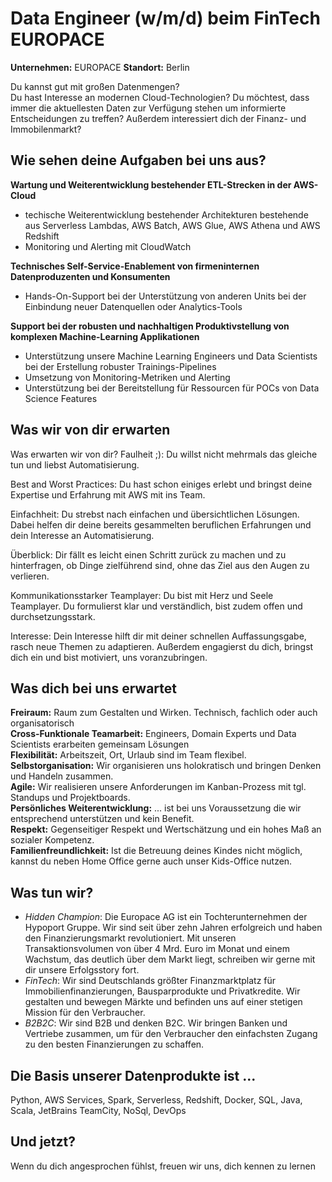 # Data Engineer (w/m/d) beim FinTech EUROPACE

**Unternehmen:** EUROPACE **Standort:** Berlin

Du kannst gut mit großen Datenmengen?  
Du hast Interesse an modernen Cloud-Technologien? 
Du möchtest, dass immer die aktuellesten Daten zur Verfügung stehen um informierte Entscheidungen zu treffen? 
Außerdem interessiert dich der Finanz- und Immobilenmarkt?

## Wie sehen deine Aufgaben bei uns aus?

**Wartung und Weiterentwicklung bestehender ETL-Strecken in der AWS-Cloud**
- techische Weiterentwicklung bestehender Architekturen bestehende aus Serverless Lambdas, AWS Batch, AWS Glue, AWS Athena und AWS Redshift
- Monitoring und Alerting mit CloudWatch

**Technisches Self-Service-Enablement von firmeninternen Datenproduzenten und Konsumenten**
- Hands-On-Support bei der Unterstützung von anderen Units bei der Einbindung neuer Datenquellen oder Analytics-Tools


**Support bei der robusten und nachhaltigen Produktivstellung von komplexen Machine-Learning Applikationen**
- Unterstützung unsere Machine Learning Engineers und Data Scientists bei der Erstellung robuster Trainings-Pipelines
- Umsetzung von Monitoring-Metriken und Alerting
- Unterstützung bei der Bereitstellung für Ressourcen für POCs von Data Science Features

## Was wir von dir erwarten

Was erwarten wir von dir?
Faulheit ;): Du willst nicht mehrmals das gleiche tun und liebst Automatisierung.

Best and Worst Practices: Du hast schon einiges erlebt und bringst deine Expertise und Erfahrung mit AWS mit ins Team.

Einfachheit: Du strebst nach einfachen und übersichtlichen Lösungen. Dabei helfen dir deine bereits gesammelten beruflichen Erfahrungen und dein Interesse an Automatisierung.  

Überblick: Dir fällt es leicht einen Schritt zurück zu machen und zu hinterfragen, ob Dinge zielführend sind, ohne das Ziel aus den Augen zu verlieren.

Kommunikationsstarker Teamplayer: Du bist mit Herz und Seele Teamplayer. Du formulierst klar und verständlich, bist zudem offen und durchsetzungsstark. 

Interesse: Dein Interesse hilft dir mit deiner schnellen Auffassungsgabe, rasch neue Themen zu adaptieren. Außerdem engagierst du dich, bringst dich ein und bist motiviert, uns voranzubringen.


## Was dich bei uns erwartet

**Freiraum:** Raum zum Gestalten und Wirken. Technisch, fachlich oder auch organisatorisch  
**Cross-Funktionale Teamarbeit:** Engineers, Domain Experts und Data Scientists erarbeiten gemeinsam Lösungen  
**Flexibilität:** Arbeitszeit, Ort, Urlaub sind im Team flexibel.   
**Selbstorganisation:** Wir organisieren uns holokratisch und bringen Denken und Handeln zusammen.  
**Agile:** Wir realisieren unsere Anforderungen im Kanban-Prozess mit tgl. Standups und Projektboards.   
**Persönliches Weiterentwicklung:** ... ist bei uns Voraussetzung die wir entsprechend unterstützen und kein Benefit.  
**Respekt:** Gegenseitiger Respekt und Wertschätzung und ein hohes Maß an sozialer Kompetenz.  
**Familienfreundlichkeit:** Ist die Betreuung deines Kindes nicht möglich, kannst du neben Home Office gerne auch unser Kids-Office nutzen.  

## Was tun wir?
- *Hidden Champion*: Die Europace AG ist ein Tochterunternehmen der Hypoport Gruppe. Wir sind seit über zehn Jahren erfolgreich und haben den Finanzierungsmarkt revolutioniert. Mit unseren Transaktionsvolumen von über 4 Mrd. Euro im Monat und einem Wachstum, das deutlich über dem Markt liegt, schreiben wir gerne mit dir unsere Erfolgsstory fort.
- *FinTech*: Wir sind Deutschlands größter Finanzmarktplatz für Immobilienfinanzierungen, Bausparprodukte und Privatkredite. Wir gestalten und bewegen Märkte und befinden uns auf einer stetigen Mission für den Verbraucher.
- *B2B2C*: Wir sind B2B und denken B2C. Wir bringen Banken und Vertriebe zusammen, um für den Verbraucher den einfachsten Zugang zu den besten Finanzierungen zu schaffen.
## Die Basis unserer Datenprodukte ist ...
Python, AWS Services, Spark, Serverless, Redshift, Docker, SQL, Java, Scala, JetBrains TeamCity, NoSql, DevOps
## Und jetzt?
Wenn du dich angesprochen fühlst, freuen wir uns, dich kennen zu lernen

